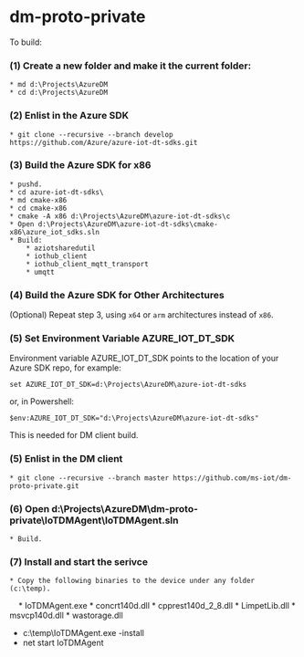 
# dm-proto-private

To build:

### (1) Create a new folder and make it the current folder:
    * md d:\Projects\AzureDM
    * cd d:\Projects\AzureDM

### (2) Enlist in the Azure SDK
    * git clone --recursive --branch develop https://github.com/Azure/azure-iot-dt-sdks.git

### (3) Build the Azure SDK for x86
    * pushd.
    * cd azure-iot-dt-sdks\
    * md cmake-x86
    * cd cmake-x86
    * cmake -A x86 d:\Projects\AzureDM\azure-iot-dt-sdks\c
    * Open d:\Projects\AzureDM\azure-iot-dt-sdks\cmake-x86\azure_iot_sdks.sln
    * Build:
        * aziotsharedutil
        * iothub_client
        * iothub_client_mqtt_transport
        * umqtt

### (4) Build the Azure SDK for Other Architectures

(Optional) Repeat step 3, using `x64` or `arm` architectures instead of `x86`.

### (5) Set Environment Variable AZURE_IOT_DT_SDK

Environment variable AZURE_IOT_DT_SDK points to the location of your Azure SDK repo, for example:

    set AZURE_IOT_DT_SDK=d:\Projects\AzureDM\azure-iot-dt-sdks
    
or, in Powershell:

    $env:AZURE_IOT_DT_SDK="d:\Projects\AzureDM\azure-iot-dt-sdks"

This is needed for DM client build.

### (5) Enlist in the DM client
    * git clone --recursive --branch master https://github.com/ms-iot/dm-proto-private.git

### (6) Open d:\Projects\AzureDM\dm-proto-private\IoTDMAgent\IoTDMAgent.sln
    * Build.

### (7) Install and start the serivce
    * Copy the following binaries to the device under any folder (c:\temp).
        * IoTDMAgent.exe
        * concrt140d.dll
        * cpprest140d_2_8.dll
        * LimpetLib.dll
        * msvcp140d.dll
        * wastorage.dll
   * c:\temp\IoTDMAgent.exe -install
   * net start IoTDMAgent
